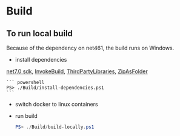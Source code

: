 # Build

## To run local build

Because of the dependency on net461, the build runs on Windows.

- install dependencies

[net7.0 sdk](https://dotnet.microsoft.com/download/dotnet/7.0), 
[InvokeBuild](https://www.powershellgallery.com/packages/InvokeBuild/5.10.4), 
[ThirdPartyLibraries](https://www.powershellgallery.com/packages/ThirdPartyLibraries/3.4.0),
[ZipAsFolder](https://www.powershellgallery.com/packages/ZipAsFolder/0.0.1)

    ``` powershell
    PS> ./Build/install-dependencies.ps1
    ```

- switch docker to linux containers

- run build

    ``` powershell
    PS> ./Build/build-locally.ps1
    ```

